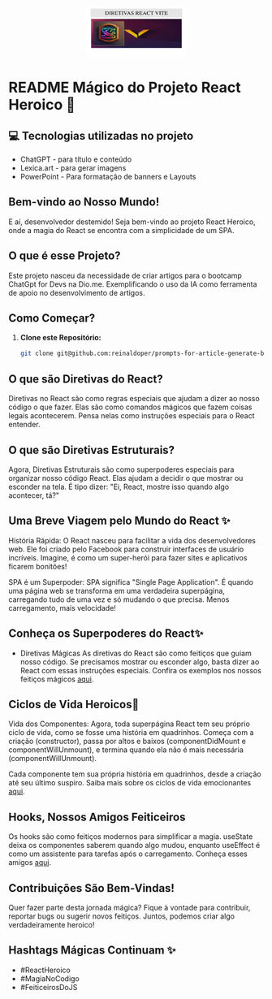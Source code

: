 <div align="center">
  <img src="./assets/diretivas-react.png" alt="logo" width="200px" height="100px">
</div>


# README Mágico do Projeto React Heroico 🚀

## 💻 Tecnologias utilizadas no projeto

- ChatGPT - para título e conteúdo
- Lexica.art - para gerar imagens
- PowerPoint - Para formatação de banners e Layouts

## Bem-vindo ao Nosso Mundo!

E aí, desenvolvedor destemido! Seja bem-vindo ao projeto React Heroico, onde a magia do React se encontra com a simplicidade de um SPA.

## O que é esse Projeto?

Este projeto nasceu da necessidade de criar artigos para o bootcamp ChatGpt for Devs na Dio.me.
Exemplificando o uso da IA como ferramenta de apoio no desenvolvimento de artigos.

## Como Começar?

1. **Clone este Repositório:**
   ```bash
   git clone git@github.com:reinaldoper/prompts-for-article-generate-by-ia-chat-gpt.git


## O que são Diretivas do React?


Diretivas no React são como regras especiais que ajudam a dizer ao nosso código o que fazer. Elas são como comandos mágicos que fazem coisas legais acontecerem. Pensa nelas como instruções especiais para o React entender.



## O que são Diretivas Estruturais?


Agora, Diretivas Estruturais são como superpoderes especiais para organizar nosso código React. Elas ajudam a decidir o que mostrar ou esconder na tela. É tipo dizer: "Ei, React, mostre isso quando algo acontecer, tá?"



## Uma Breve Viagem pelo Mundo do React ✨


História Rápida: O React nasceu para facilitar a vida dos desenvolvedores web. Ele foi criado pelo Facebook para construir interfaces de usuário incríveis. Imagine, é como um super-herói para fazer sites e aplicativos ficarem bonitões!

SPA é um Superpoder: SPA significa "Single Page Application". É quando uma página web se transforma em uma verdadeira superpágina, carregando tudo de uma vez e só mudando o que precisa. Menos carregamento, mais velocidade!



## Conheça os Superpoderes do React✨

- Diretivas Mágicas
As diretivas do React são como feitiços que guiam nosso código. Se precisamos mostrar ou esconder algo, basta dizer ao React com essas instruções especiais. Confira os exemplos nos nossos feitiços mágicos [aqui](https://vitejs.dev/guide/).

## Ciclos de Vida Heroicos🔄

Vida dos Componentes: Agora, toda superpágina React tem seu próprio ciclo de vida, como se fosse uma história em quadrinhos. Começa com a criação (constructor), passa por altos e baixos (componentDidMount e componentWillUnmount), e termina quando ela não é mais necessária (componentWillUnmount).

Cada componente tem sua própria história em quadrinhos, desde a criação até seu último suspiro. Saiba mais sobre os ciclos de vida emocionantes [aqui](https://vitejs.dev/guide/).

## Hooks, Nossos Amigos Feiticeiros

Os hooks são como feitiços modernos para simplificar a magia. useState deixa os componentes saberem quando algo mudou, enquanto useEffect é como um assistente para tarefas após o carregamento. Conheça esses amigos [aqui](https://vitejs.dev/guide/).

## Contribuições São Bem-Vindas!

Quer fazer parte desta jornada mágica? Fique à vontade para contribuir, reportar bugs ou sugerir novos feitiços. Juntos, podemos criar algo verdadeiramente heroico!

## Hashtags Mágicas Continuam ✨

- #ReactHeroico
- #MagiaNoCodigo
- #FeiticeirosDoJS